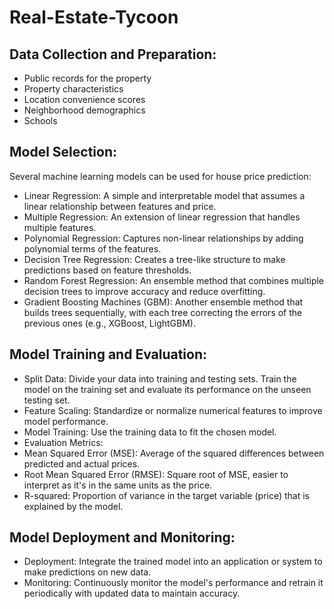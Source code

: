 # Real-Estate-Tycoon


## Data Collection and Preparation:
* Public records for the property 
* Property characteristics 
* Location convenience scores 
* Neighborhood demographics 
* Schools 
## Model Selection:
Several machine learning models can be used for house price prediction:
* Linear Regression: A simple and interpretable model that assumes a linear relationship between features and price.
* Multiple Regression: An extension of linear regression that handles multiple features.
* Polynomial Regression: Captures non-linear relationships by adding polynomial terms of the features.
* Decision Tree Regression: Creates a tree-like structure to make predictions based on feature thresholds.
* Random Forest Regression: An ensemble method that combines multiple decision trees to improve accuracy and reduce overfitting.
* Gradient Boosting Machines (GBM): Another ensemble method that builds trees sequentially, with each tree correcting the errors of the previous ones (e.g., XGBoost, LightGBM).
## Model Training and Evaluation:
* Split Data: Divide your data into training and testing sets. Train the model on the training set and evaluate its performance on the unseen testing set.
* Feature Scaling: Standardize or normalize numerical features to improve model performance.
* Model Training: Use the training data to fit the chosen model.
* Evaluation Metrics:
* Mean Squared Error (MSE): Average of the squared differences between predicted and actual prices.
* Root Mean Squared Error (RMSE): Square root of MSE, easier to interpret as it's in the same units as the price.
* R-squared: Proportion of variance in the target variable (price) that is explained by the model.
## Model Deployment and Monitoring:
* Deployment: Integrate the trained model into an application or system to make predictions on new data.
* Monitoring: Continuously monitor the model's performance and retrain it periodically with updated data to maintain accuracy.
